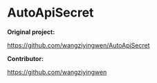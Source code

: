 # AutoApiSecret

 **Original project:** 
 
 https://github.com/wangziyingwen/AutoApiSecret

 **Contributor:** 
 
 https://github.com/wangziyingwen
